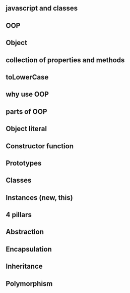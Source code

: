 ##  javascript and classes


## OOP


## Object

## collection of properties and methods
## toLowerCase


## why use OOP

## parts of OOP

## Object literal
## Constructor function
## Prototypes
## Classes
## Instances (new, this)


## 4 pillars

## Abstraction
## Encapsulation 
## Inheritance 
## Polymorphism
